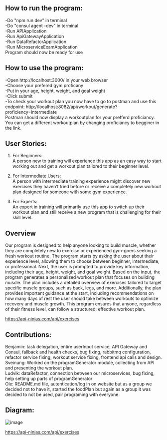 ## How to run the program:</br>
-Do "npm run dev" in terminal</br>
-Do "consul agent -dev" in terminal</br>
-Run APIApplication</br>
-Run ApiGatewayApplication</br>
-Run DataRefactorApplication</br>
-Run MicroserviceExamApplication</br>
Program should now be ready for use</br>

## How to use the program:</br>
-Open http://localhost:3000/ in your web browser</br>
-Choose your prefered gym proficany</br>
-Put in your age, height, weight, and goal weight</br>
-Click submit</br>
-To check your workout plan you now have to go to postman and use this endpoint: http://localhost:8082/api/workout/generate?proficiency=intermediate</br>
Postman should now display a workoutplan for your prefferd proficiancy. You can get a different workoutplan by changing proficiancy to begginer in the link.</br>

## User Stories:
1. For Beginners:</br>
    A person new to training will experience this app as an easy way to start working out and get a workout plan tailored to their beginner level.</br>

2. For Intermediate Users:</br>
    A person with intermediate training experience might discover new exercises they haven’t tried before or receive a completely new workout plan designed for someone with some gym experience.</br>

3. For Experts:</br>
    An expert in training will primarily use this app to switch up their workout plan and still receive a new program that is challenging for their skill level.</br>

## Overview
Our program is designed to help anyone looking to build muscle, whether they are completely new to exercise or experienced gym-goers seeking a fresh workout routine.
The program starts by asking the user about their experience level, allowing them to choose between beginner, intermediate, or professional. Next, the user is prompted to provide key information, including their age, height, weight, and goal weight.
Based on the input, the program generates a personalized workout plan that focuses on building muscle. The plan includes a detailed overview of exercises tailored to target specific muscle groups, such as back, legs, and more.
Additionally, the plan provides important guidance at the start, including recommendations on how many days of rest the user should take between workouts to optimize recovery and muscle growth.
This program ensures that anyone, regardless of their fitness level, can follow a structured, effective workout plan.

https://api-ninjas.com/api/exercises

## Contributions:
Benjamin: task delegation, entire userInput service, API Gateway and Consul, fallback and health checks, bug fixing, rabbitmq configuration, refactor service fixing, workout service fixing, frontend api calls and design.
</br>
Sveinung: Worked on the programGenerator module, collecting from API and presenting the workout plan.
</br>
Ludvik: dataRefactor, connection between our microservices, bug fixing, help setting up parts of programGenerator 
</br>
Ole: README.md file, autentication/log in on website but as a group we decided not to have it, started the foodPlan but again as a group it was decided to not be used, pair programing with everyone.

## Diagram:
![image](https://github.com/user-attachments/assets/aeee1f68-9909-4a6d-b50a-7834988c8668)

https://api-ninjas.com/api/exercises
